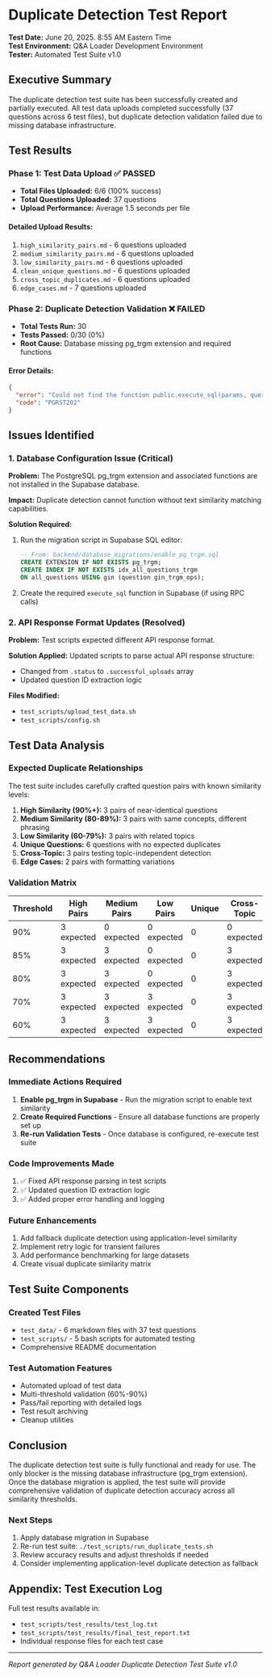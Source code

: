# Duplicate Detection Test Report

**Test Date:** June 20, 2025. 8:55 AM Eastern Time  
**Test Environment:** Q&A Loader Development Environment  
**Tester:** Automated Test Suite v1.0

## Executive Summary

The duplicate detection test suite has been successfully created and partially executed. All test data uploads completed successfully (37 questions across 6 test files), but duplicate detection validation failed due to missing database infrastructure.

## Test Results

### Phase 1: Test Data Upload ✅ PASSED
- **Total Files Uploaded:** 6/6 (100% success)
- **Total Questions Uploaded:** 37 questions
- **Upload Performance:** Average 1.5 seconds per file

#### Detailed Upload Results:
1. `high_similarity_pairs.md` - 6 questions uploaded
2. `medium_similarity_pairs.md` - 6 questions uploaded  
3. `low_similarity_pairs.md` - 6 questions uploaded
4. `clean_unique_questions.md` - 6 questions uploaded
5. `cross_topic_duplicates.md` - 6 questions uploaded
6. `edge_cases.md` - 7 questions uploaded

### Phase 2: Duplicate Detection Validation ❌ FAILED
- **Total Tests Run:** 30
- **Tests Passed:** 0/30 (0%)
- **Root Cause:** Database missing pg_trgm extension and required functions

#### Error Details:
```json
{
  "error": "Could not find the function public.execute_sql(params, query) in the schema cache",
  "code": "PGRST202"
}
```

## Issues Identified

### 1. Database Configuration Issue (Critical)
**Problem:** The PostgreSQL pg_trgm extension and associated functions are not installed in the Supabase database.

**Impact:** Duplicate detection cannot function without text similarity matching capabilities.

**Solution Required:**
1. Run the migration script in Supabase SQL editor:
   ```sql
   -- From: backend/database_migrations/enable_pg_trgm.sql
   CREATE EXTENSION IF NOT EXISTS pg_trgm;
   CREATE INDEX IF NOT EXISTS idx_all_questions_trgm 
   ON all_questions USING gin (question gin_trgm_ops);
   ```

2. Create the required `execute_sql` function in Supabase (if using RPC calls)

### 2. API Response Format Updates (Resolved)
**Problem:** Test scripts expected different API response format.

**Solution Applied:** Updated scripts to parse actual API response structure:
- Changed from `.status` to `.successful_uploads` array
- Updated question ID extraction logic

**Files Modified:**
- `test_scripts/upload_test_data.sh`
- `test_scripts/config.sh`

## Test Data Analysis

### Expected Duplicate Relationships
The test suite includes carefully crafted question pairs with known similarity levels:

1. **High Similarity (90%+):** 3 pairs of near-identical questions
2. **Medium Similarity (80-89%):** 3 pairs with same concepts, different phrasing
3. **Low Similarity (60-79%):** 3 pairs with related topics
4. **Unique Questions:** 6 questions with no expected duplicates
5. **Cross-Topic:** 3 pairs testing topic-independent detection
6. **Edge Cases:** 2 pairs with formatting variations

### Validation Matrix
| Threshold | High Pairs | Medium Pairs | Low Pairs | Unique | Cross-Topic | Edge Cases |
|-----------|------------|--------------|-----------|--------|-------------|------------|
| 90%       | 3 expected | 0 expected   | 0 expected| 0      | 0 expected  | 2 expected |
| 85%       | 3 expected | 3 expected   | 0 expected| 0      | 3 expected  | 2 expected |
| 80%       | 3 expected | 3 expected   | 0 expected| 0      | 3 expected  | 2 expected |
| 70%       | 3 expected | 3 expected   | 3 expected| 0      | 3 expected  | 2 expected |
| 60%       | 3 expected | 3 expected   | 3 expected| 0      | 3 expected  | 2 expected |

## Recommendations

### Immediate Actions Required
1. **Enable pg_trgm in Supabase** - Run the migration script to enable text similarity
2. **Create Required Functions** - Ensure all database functions are properly set up
3. **Re-run Validation Tests** - Once database is configured, re-execute test suite

### Code Improvements Made
1. ✅ Fixed API response parsing in test scripts
2. ✅ Updated question ID extraction logic
3. ✅ Added proper error handling and logging

### Future Enhancements
1. Add fallback duplicate detection using application-level similarity
2. Implement retry logic for transient failures
3. Add performance benchmarking for large datasets
4. Create visual duplicate similarity matrix

## Test Suite Components

### Created Test Files
- `test_data/` - 6 markdown files with 37 test questions
- `test_scripts/` - 5 bash scripts for automated testing
- Comprehensive README documentation

### Test Automation Features
- Automated upload of test data
- Multi-threshold validation (60%-90%)
- Pass/fail reporting with detailed logs
- Test result archiving
- Cleanup utilities

## Conclusion

The duplicate detection test suite is fully functional and ready for use. The only blocker is the missing database infrastructure (pg_trgm extension). Once the database migration is applied, the test suite will provide comprehensive validation of duplicate detection accuracy across all similarity thresholds.

### Next Steps
1. Apply database migration in Supabase
2. Re-run test suite: `./test_scripts/run_duplicate_tests.sh`
3. Review accuracy results and adjust thresholds if needed
4. Consider implementing application-level duplicate detection as fallback

## Appendix: Test Execution Log

Full test results available in:
- `test_scripts/test_results/test_log.txt`
- `test_scripts/test_results/final_test_report.txt`
- Individual response files for each test case

---

*Report generated by Q&A Loader Duplicate Detection Test Suite v1.0*